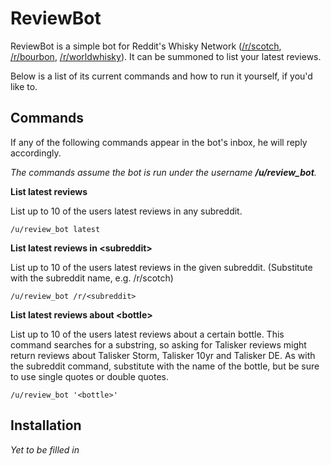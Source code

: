 # ReviewBot
ReviewBot is a simple bot for Reddit's Whisky Network ([/r/scotch](https://reddit.com/r/scotch), [/r/bourbon](https://reddit.com/r/bourbon), [/r/worldwhisky](https://reddit.com/r/worldwhisky)).
It can be summoned to list your latest reviews.

Below is a list of its current commands and how to run it yourself, if you'd like to.

## Commands
If any of the following commands appear in the bot's inbox, he will reply accordingly.

*The commands assume the bot is run under the username __/u/review_bot__.*

**List latest reviews**

List up to 10 of the users latest reviews in any subreddit.

    /u/review_bot latest

**List latest reviews in \<subreddit\>**

List up to 10 of the users latest reviews in the given subreddit. (Substitute <subreddit> with the subreddit name, e.g. /r/scotch)

    /u/review_bot /r/<subreddit>

**List latest reviews about \<bottle\>**

List up to 10 of the users latest reviews about a certain bottle. This command searches for a substring, so asking for Talisker reviews might return reviews about Talisker Storm, Talisker 10yr and Talisker DE.
As with the subreddit command, substitute <bottle> with the name of the bottle, but be sure to use single quotes or double quotes.

    /u/review_bot '<bottle>'

## Installation
*Yet to be filled in*
